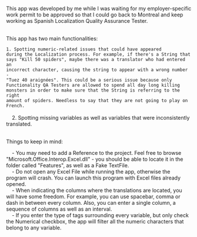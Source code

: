 This app was developed by me while I was waiting for my employer-specific work permit to be approved so that I could go back to Montreal and keep working as Spanish Localization Quality Assurance Tester.<br /><br />

This app has two main functionalities:<br />

<code>1. Spotting numeric-related issues that could have appeared during the Localization process. For example, if there's a String that says "Kill 50 spiders", maybe there was a translator who had entered an incorrect character, causing the string to appear with a wrong number - "Tuez 40 araignées". This could be a serious issue because only Functionality QA Testers are allowed to spend all day long killing monsters in order to make sure that the String is referring to the right amount of spiders. Needless to say that they are not going to play on French.</code><br /><br />
&nbsp;&nbsp;&nbsp;&nbsp;2. Spotting missing variables as well as variables that were inconsistently translated.<br /><br />

Things to keep in mind:<br />

&nbsp;&nbsp;&nbsp;&nbsp;- You may need to add a Reference to the project. Feel free to browse "Microsoft.Office.Interop.Excel.dll" - you should be able to locate it in the folder called "Features", as well as a Fake TextFile.<br />
&nbsp;&nbsp;&nbsp;&nbsp;- Do not open any Excel File while running the app, otherwise the program will crash. You can launch this program with Excel files already opened.<br />
&nbsp;&nbsp;&nbsp;&nbsp;- When indicating the columns where the translations are located, you will have some freedom. For example, you can use spacebar, comma or dash in between every column. Also, you can enter a single column, a sequence of columns as well as an interval. <br />
&nbsp;&nbsp;&nbsp;&nbsp;- If you enter the type of tags surrounding every variable, but only check the Numerical checkbox, the app will filter all the numeric characters that belong to any variable.
